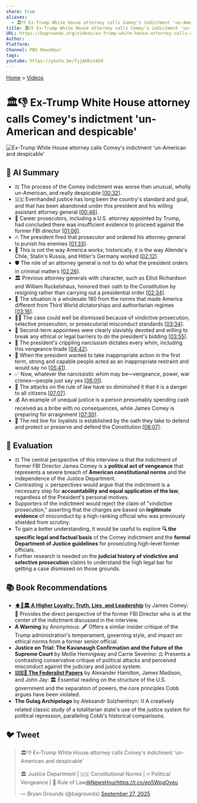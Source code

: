```yaml
---
share: true
aliases:
  - 🏛️👎 Ex-Trump White House attorney calls Comey's indictment 'un-American and despicable'
title: 🏛️👎 Ex-Trump White House attorney calls Comey's indictment 'un-American and despicable'
URL: https://bagrounds.org/videos/ex-trump-white-house-attorney-calls-comeys-indictment-un-american-and-despicable
Author:
Platform:
Channel: PBS NewsHour
tags:
youtube: https://youtu.be/TyjAHbin4U4
---
```

[Home](../index.md) > [Videos](./index.md)  
# 🏛️👎 Ex-Trump White House attorney calls Comey's indictment 'un-American and despicable'  
![Ex-Trump White House attorney calls Comey's indictment 'un-American and despicable'](https://youtu.be/TyjAHbin4U4)  
  
## 🤖 AI Summary  
  
* ⚖️ The process of the Comey indictment was worse than unusual, wholly un-American, and really despicable \[[00:32](http://www.youtube.com/watch?v=TyjAHbin4U4&t=32)].  
* 🇺🇸 Evenhanded justice has long been the country's standard and goal, and that has been abandoned under this president and his willing assistant attorney general \[[00:46](http://www.youtube.com/watch?v=TyjAHbin4U4&t=46)].  
* 🚫 Career prosecutors, including a U.S. attorney appointed by Trump, had concluded there was insufficient evidence to proceed against the former FBI director \[[01:06](http://www.youtube.com/watch?v=TyjAHbin4U4&t=66)].  
* 🔥 The president fired that prosecutor and ordered his attorney general to punish his enemies \[[01:33](http://www.youtube.com/watch?v=TyjAHbin4U4&t=93)].  
* 🚨 This is not the way America works; historically, it is the way Allende's Chile, Stalin's Russia, and Hitler's Germany worked \[[02:12](http://www.youtube.com/watch?v=TyjAHbin4U4&t=132)].  
* 🛡️ The role of an attorney general is not to do what the president orders in criminal matters \[[02:26](http://www.youtube.com/watch?v=TyjAHbin4U4&t=146)].  
* 🏛️ Previous attorney generals with character, such as Elliot Richardson and William Ruckelshaus, honored their oath to the Constitution by resigning rather than carrying out a presidential order \[[02:34](http://www.youtube.com/watch?v=TyjAHbin4U4&t=154)].  
* 🤯 The situation is a wholesale 180 from the norms that made America different from Third World dictatorships and authoritarian regimes \[[03:16](http://www.youtube.com/watch?v=TyjAHbin4U4&t=196)].  
* 👨‍⚖️ The case could well be dismissed because of vindictive prosecution, selective prosecution, or prosecutorial misconduct standards \[[03:34](http://www.youtube.com/watch?v=TyjAHbin4U4&t=214)].  
* 🤝 Second-term appointees were clearly slavishly devoted and willing to break any ethical or legal barriers to do the president's bidding \[[03:55](http://www.youtube.com/watch?v=TyjAHbin4U4&t=235)].  
* 👑 The president's crippling narcissism dictates every whim, including this vengeance tirade \[[04:42](http://www.youtube.com/watch?v=TyjAHbin4U4&t=282)].  
* 🛑 When the president wanted to take inappropriate action in the first term, strong and capable people acted as an inappropriate restraint and would say no \[[05:41](http://www.youtube.com/watch?v=TyjAHbin4U4&t=341)].  
* ✅ Now, whatever the narcissistic whim may be—vengeance, power, war crimes—people just say yes \[[06:01](http://www.youtube.com/watch?v=TyjAHbin4U4&t=361)].  
* 🚨 The attacks on the rule of law have so diminished it that it is a danger to all citizens \[[07:07](http://www.youtube.com/watch?v=TyjAHbin4U4&t=427)].  
* 💰 An example of unequal justice is a person presumably spending cash received as a bribe with no consequences, while James Comey is preparing for arraignment \[[07:30](http://www.youtube.com/watch?v=TyjAHbin4U4&t=450)].  
* 📜 The red line for loyalists is established by the oath they take to defend and protect or preserve and defend the Constitution \[[08:07](http://www.youtube.com/watch?v=TyjAHbin4U4&t=487)].  
  
## 🤔 Evaluation  
  
* ⚖️ The central perspective of this interview is that the indictment of former FBI Director James Comey is a **political act of vengeance** that represents a severe breach of **American constitutional norms** and the independence of the Justice Department.  
* Contrasting ⚔️ perspectives would argue that the indictment is a necessary step for **accountability and equal application of the law**, regardless of the President's personal motives.  
* Supporters of the indictment would reject the claim of "vindictive prosecution," asserting that the charges are based on **legitimate evidence** of misconduct by a high-ranking official who was previously shielded from scrutiny.  
* To gain a better understanding, it would be useful to explore **🔍 the specific legal and factual basis** of the Comey indictment and the **formal Department of Justice guidelines** for prosecuting high-level former officials.  
* Further research is needed on the **judicial history of vindictive and selective prosecution** claims to understand the high legal bar for getting a case dismissed on those grounds.  
  
## 📚 Book Recommendations  
  
* **[⬆️🤥🏛️ A Higher Loyalty: Truth, Lies, and Leadership](../books/a-higher-loyalty-truth-lies-and-leadership.md)** by James Comey: 📖 Provides the direct perspective of the former FBI Director who is at the center of the indictment discussed in the interview.  
* **A Warning** by Anonymous: 🖋️ Offers a similar insider critique of the Trump administration's temperament, governing style, and impact on ethical norms from a former senior official.  
* **Justice on Trial: The Kavanaugh Confirmation and the Future of the Supreme Court** by Mollie Hemingway and Carrie Severino: ⚖️ Presents a contrasting conservative critique of political attacks and perceived misconduct against the judiciary and justice system.  
* **[🇺🇸📜 The Federalist Papers](../books/the-federalist-papers.md)** by Alexander Hamilton, James Madison, and John Jay: 🏛️ Essential reading on the structure of the U.S. government and the separation of powers, the core principles Cobb argues have been violated.  
* **The Gulag Archipelago** by Aleksandr Solzhenitsyn: ⛓️ A creatively related classic study of a totalitarian state's use of the justice system for political repression, paralleling Cobb's historical comparisons.  
  
## 🐦 Tweet  
<blockquote class="twitter-tweet" data-theme="dark"><p lang="en" dir="ltr">🏛️👎 Ex-Trump White House attorney calls Comey&#39;s indictment &#39;un-American and despicable&#39;<br><br>🏛️ Justice Department | 🇺🇸 Constitutional Norms | 🔥 Political Vengeance | 🚨 Rule of Law<a href="https://twitter.com/NewsHour?ref_src=twsrc%5Etfw">@NewsHour</a><a href="https://t.co/ep5WpgOyeu">https://t.co/ep5WpgOyeu</a></p>&mdash; Bryan Grounds (@bagrounds) <a href="https://twitter.com/bagrounds/status/1971989014006894990?ref_src=twsrc%5Etfw">September 27, 2025</a></blockquote> <script async src="https://platform.twitter.com/widgets.js" charset="utf-8"></script>